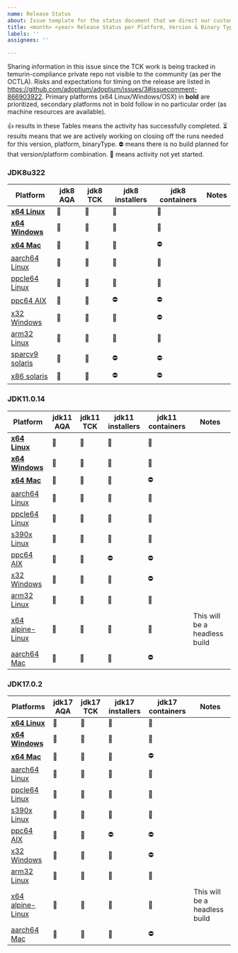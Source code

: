 ```yaml
---
name: Release Status
about: Issue template for the status document that we direct our customers to during a release cycle
title: <month> <year> Release Status per Platform, Version & Binary Type
labels: ''
assignees: ''

---
```


Sharing information in this issue since the TCK work is being tracked in temurin-compliance private repo not visible to the community (as per the OCTLA).  Risks and expectations for timing on the release are listed in https://github.com/adoptium/adoptium/issues/3#issuecomment-866903922.  Primary platforms (x64 Linux/Windows/OSX) in **bold** are prioritized, secondary platforms not in bold follow in no particular order (as machine resources are available).

👍 results in these Tables means the activity has successfully completed.
⏳ results means that we are actively working on closing off the runs needed for this version, platform, binaryType.
⛔ means there is no build planned for that version/platform combination.
📂 means activity not yet started.

### JDK8u322
| Platform | jdk8 AQA  | jdk8 TCK | jdk8 installers | jdk8 containers | Notes |
| -----  | ----- | ----- | ----- | ----- | ----- |
| [**x64 Linux**](https://ci.adoptopenjdk.net/job/build-scripts/job/openjdk8-pipeline/xxxx/artifact/target/linux/x64/hotspot) | 📂 | 📂 | 📂 | 📂 |   |
| [**x64 Windows**](https://ci.adoptopenjdk.net/job/build-scripts/job/openjdk8-pipeline/xxxx/artifact/target/windows/x64/hotspot) | 📂 | 📂 | 📂 | 📂 |   |
| [**x64 Mac**](https://ci.adoptopenjdk.net/job/build-scripts/job/openjdk8-pipeline/xxxx/artifact/target/mac/x64/hotspot) | 📂 | 📂 | 📂 | ⛔ |   |
| [aarch64 Linux](https://ci.adoptopenjdk.net/job/build-scripts/job/openjdk8-pipeline/xxxx/artifact/target/linux/aarch64/hotspot) | 📂  | 📂 | 📂 | 📂 |   |
| [ppcle64 Linux](https://ci.adoptopenjdk.net/job/build-scripts/job/openjdk8-pipeline/xxxx/artifact/target/linux/ppc64le/hotspot) | 📂 | 📂 | 📂 | 📂 |   |
| [ppc64 AIX](https://ci.adoptopenjdk.net/job/build-scripts/job/openjdk8-pipeline/xxxx/artifact/target/aix/ppc64/hotspot) | 📂 | 📂 | ⛔ | ⛔ |   |
| [x32 Windows](https://ci.adoptopenjdk.net/job/build-scripts/job/openjdk8-pipeline/xxxx/artifact/target/windows/x86-32/hotspot) | 📂 | 📂 | 📂 | ⛔ |   |
| [arm32 Linux](https://ci.adoptopenjdk.net/job/build-scripts/job/openjdk8-pipeline/yyyy/artifact/target/linux/arm/hotspot) | 📂 | 📂 | 📂 | 📂 |   |
| [sparcv9 solaris](https://ci.adoptopenjdk.net/job/build-scripts/job/openjdk8-pipeline/xxxx/artifact/target/solaris/sparcv9/hotspot) | 📂 | 📂 | ⛔  | ⛔ |   |
| [x86 solaris](https://ci.adoptopenjdk.net/job/build-scripts/job/openjdk8-pipeline/xxxx/artifact/target/solaris/x64/hotspot) |  📂   | 📂   | ⛔  | ⛔ |  |

### JDK11.0.14
| Platform  | jdk11 AQA  | jdk11 TCK | jdk11 installers | jdk11 containers | Notes |
| ----- | ----- | ----- | ----- | ----- | ----- |
| [**x64 Linux**](https://ci.adoptopenjdk.net/job/build-scripts/job/openjdk11-pipeline/xxxx/artifact/target/linux/x64/hotspot/) | 📂 | 📂 | 📂 | 📂 |   |
| [**x64 Windows**](https://ci.adoptopenjdk.net/job/build-scripts/job/openjdk11-pipeline/xxxx/artifact/target/windows/x64/hotspot/) | 📂 | 📂 | 📂 | 📂 |   |
| [**x64 Mac**](https://ci.adoptopenjdk.net/job/build-scripts/job/openjdk11-pipeline/xxxx/artifact/target/mac/x64/hotspot/) | 📂 | 📂 | 📂 | ⛔ |   |
| [aarch64 Linux](https://ci.adoptopenjdk.net/job/build-scripts/job/openjdk11-pipeline/xxxx/artifact/target/linux/aarch64/hotspot/) | 📂 | 📂 | 📂 | 📂 |   |
| [ppcle64 Linux](https://ci.adoptopenjdk.net/job/build-scripts/job/openjdk11-pipeline/xxxx/artifact/target/linux/ppc64le/hotspot/) |  📂 | 📂 | 📂 | 📂 |   |
| [s390x Linux](https://ci.adoptopenjdk.net/job/build-scripts/job/openjdk11-pipeline/xxxx/artifact/target/linux/s390x/hotspot/) | 📂 | 📂 | 📂 | 📂 |   |
| [ppc64 AIX](https://ci.adoptopenjdk.net/job/build-scripts/job/openjdk11-pipeline/xxxx/artifact/target/aix/ppc64/hotspot/) | 📂 | 📂 | ⛔ |⛔ |   |
| [x32 Windows](https://ci.adoptopenjdk.net/job/build-scripts/job/openjdk11-pipeline/xxxx/artifact/target/windows/x86-32/hotspot/) | 📂 | 📂 | 📂 | ⛔ |   |
| [arm32 Linux](https://ci.adoptopenjdk.net/job/build-scripts/job/openjdk11-pipeline/xxxx/artifact/target/linux/arm/hotspot/) | 📂 | 📂 | 📂 | 📂 |   |
| [x64 alpine-Linux](https://ci.adoptopenjdk.net/job/build-scripts/job/openjdk11-pipeline/xxxx/artifact/target/alpine-linux/x64/hotspot/) | 📂 | 📂 | 📂 | 📂 |  This will be a headless build |
| [aarch64 Mac](https://ci.adoptopenjdk.net/job/build-scripts/job/openjdk17-pipeline/xxxx/artifact/target/mac/aarch64/hotspot/) | 📂 | 📂 | 📂 | ⛔ |   |

### JDK17.0.2
| Platforms  | jdk17 AQA  | jdk17 TCK | jdk17 installers | jdk17 containers | Notes |
| ----- | ----- | ----- | ----- | ----- | ----- |
| [**x64 Linux**](https://ci.adoptopenjdk.net/job/build-scripts/job/openjdk17-pipeline/xxx/artifact/target/linux/x64/hotspot/)| 📂 | 📂 | 📂 | 📂 |   |
| [**x64 Windows**](https://ci.adoptopenjdk.net/job/build-scripts/job/openjdk17-pipeline/xxx/artifact/target/windows/x64/hotspot/) | 📂 | 📂 | 📂  | 📂  |   |
| [**x64 Mac**](https://ci.adoptopenjdk.net/job/build-scripts/job/openjdk17-pipeline/xxx/artifact/target/mac/x64/hotspot/) | 📂 | 📂 | 📂  | ⛔ |   |
| [aarch64 Linux](https://ci.adoptopenjdk.net/job/build-scripts/job/openjdk17-pipeline/xxx/artifact/target/linux/aarch64/hotspot/) | 📂 | 📂 | 📂 | 📂 |   |
| [ppcle64 Linux](https://ci.adoptopenjdk.net/job/build-scripts/job/openjdk17-pipeline/xxx/artifact/target/linux/ppc64le/hotspot/) | 📂 | 📂 | 📂 | 📂 |   |
| [s390x Linux](https://ci.adoptopenjdk.net/job/build-scripts/job/openjdk17-pipeline/xxx/artifact/target/linux/s390x/hotspot/) | 📂 | 📂 | 📂 | 📂 |   |
| [ppc64 AIX](https://ci.adoptopenjdk.net/job/build-scripts/job/openjdk17-pipeline/xxx/artifact/target/aix/ppc64/hotspot/)| 📂 | 📂 | ⛔ |⛔  |   |
| [x32 Windows](https://ci.adoptopenjdk.net/job/build-scripts/job/openjdk17-pipeline/xxx/artifact/target/windows/x86-32/hotspot/) | 📂 | 📂 | 📂 | ⛔ |   |
| [arm32 Linux](https://ci.adoptopenjdk.net/job/build-scripts/job/openjdk17-pipeline/xxx/artifact/target/linux/arm/hotspot/) | 📂 | 📂 | 📂 | 📂 |   |
| [x64 alpine-Linux](https://ci.adoptopenjdk.net/job/build-scripts/job/openjdk17-pipeline/xxx/artifact/target/alpine-linux/x64/hotspot/) | 📂 | 📂 | 📂 | 📂 | This will be a headless build |
| [aarch64 Mac](https://ci.adoptopenjdk.net/job/build-scripts/job/openjdk17-pipeline/xxx/artifact/target/mac/aarch64/hotspot/) | 📂 | 📂 | 📂 | ⛔ |   |
